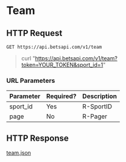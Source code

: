 # Team

## HTTP Request

`GET https://api.betsapi.com/v1/team`

> curl "https://api.betsapi.com/v1/team?token=YOUR_TOKEN&sport_id=1"

### URL Parameters

Parameter | Required? | Description
--------- | ------- | -----------
sport_id | Yes | R-SportID
page | No | R-Pager

## HTTP Response

<a href="../samples/team.json" target="_blank">team.json</a>
